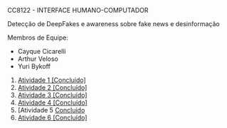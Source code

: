 CC8122 - INTERFACE HUMANO-COMPUTADOR

Detecção de DeepFakes e awareness sobre fake news e desinformação

Membros de Equipe: 
* Cayque Cicarelli
* Arthur Veloso
* Yuri Bykoff

1. [Atividade 1 [Concluído]](https://github.com/NeonBrasil/IHC-DEEPFAKE/blob/main/atividade-1-conclu%C3%ADdo.md)
1. [Atividade 2 [Concluído]](https://github.com/NeonBrasil/IHC-DEEPFAKE/blob/main/atividade-2-conclu%C3%ADdo.md)
1. [Atividade 3 [Concluído]](https://github.com/NeonBrasil/IHC-DEEPFAKE/blob/main/atividade-3-conclu%C3%ADdo.md)
1. [Atividade 4 [Concluído]](https://github.com/NeonBrasil/IHC-DEEPFAKE/blob/main/atividade-4-conclu%C3%ADdo.md)
1. [Atividade 5 [Concluído](https://github.com/NeonBrasil/IHC-DEEPFAKE/blob/main/atividade-5-conclu%C3%ADdo.md)
1. [Atividade 6 [Concluído]](https://github.com/NeonBrasil/IHC-DEEPFAKE/blob/main/atividade-6-conclu%C3%ADdo.md)

